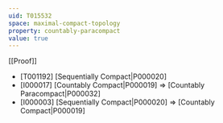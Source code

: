 ```yaml
---
uid: T015532
space: maximal-compact-topology
property: countably-paracompact
value: true
---
```

[[Proof]]

* [T001192] [Sequentially Compact|P000020]
* [I000017] [Countably Compact|P000019] => [Countably Paracompact|P000032]
* [I000003] [Sequentially Compact|P000020] => [Countably Compact|P000019]

